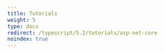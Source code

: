 ```yaml
---
title: Tutorials
weight: 5
type: docs
redirect: /typescript/5.2/tutorials/asp-net-core
noindex: true
---
```

